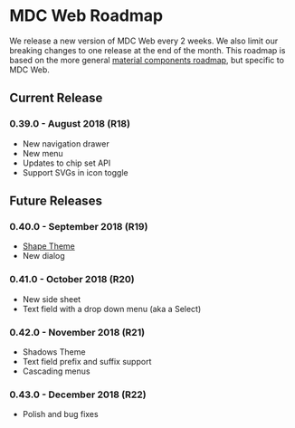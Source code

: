 # MDC Web Roadmap
We release a new version of MDC Web every 2 weeks. We also limit our breaking changes to one release at the end of the month. This roadmap is based on the more general [material components roadmap](https://github.com/material-components/material-components/blob/develop/ROADMAP.md), but specific to MDC Web.

## Current Release
### 0.39.0 - August 2018 (R18)
- New navigation drawer
- New menu
- Updates to chip set API
- Support SVGs in icon toggle

## Future Releases
### 0.40.0 - September 2018 (R19)
- [Shape Theme](https://material.io/go/design-shape) 
- New dialog

### 0.41.0 - October 2018 (R20)
- New side sheet
- Text field with a drop down menu (aka a Select)

### 0.42.0 - November 2018 (R21)
- Shadows Theme
- Text field prefix and suffix support
- Cascading menus

### 0.43.0 - December 2018 (R22)
- Polish and bug fixes